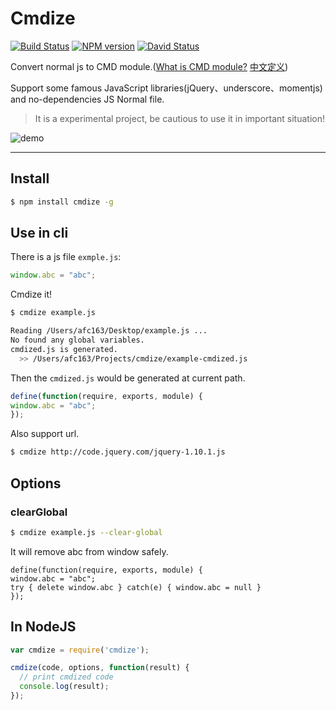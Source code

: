 # Cmdize 

[![Build Status](https://travis-ci.org/afc163/cmdize.png)](https://travis-ci.org/afc163/cmdize)
[![NPM version](https://badge.fury.io/js/cmdize.png)](http://badge.fury.io/js/cmdize)
[![David Status](https://david-dm.org/afc163/cmdize.png)](https://david-dm.org/afc163/cmdize) 

Convert normal js to CMD module.([What is CMD module?](https://github.com/cmdjs/specification/blob/master/draft/module.md) [中文定义](https://github.com/seajs/seajs/issues/242))

Support some famous JavaScript libraries(jQuery、underscore、momentjs) and no-dependencies JS Normal file.

> It is a experimental project, be cautious to use it in important situation!

![demo](https://i.alipayobjects.com/e/201310/1OP6NAiAzF.png)

---

## Install

```bash
$ npm install cmdize -g
```

## Use in cli

There is a js file `exmple.js`:

```js
window.abc = "abc";
```

Cmdize it!

```bash
$ cmdize example.js
```

```bash
Reading /Users/afc163/Desktop/example.js ...
No found any global variables.
cmdized.js is generated.
  >> /Users/afc163/Projects/cmdize/example-cmdized.js
```

Then the `cmdized.js` would be generated at current path.

```js
define(function(require, exports, module) {
window.abc = "abc";
});
```

Also support url.

```bash
$ cmdize http://code.jquery.com/jquery-1.10.1.js
```

## Options

### clearGlobal

```bash
$ cmdize example.js --clear-global
```

It will remove abc from window safely.

```
define(function(require, exports, module) {
window.abc = "abc";
try { delete window.abc } catch(e) { window.abc = null }
});
```

## In NodeJS

```js
var cmdize = require('cmdize');

cmdize(code, options, function(result) {
  // print cmdized code
  console.log(result);
});
```
